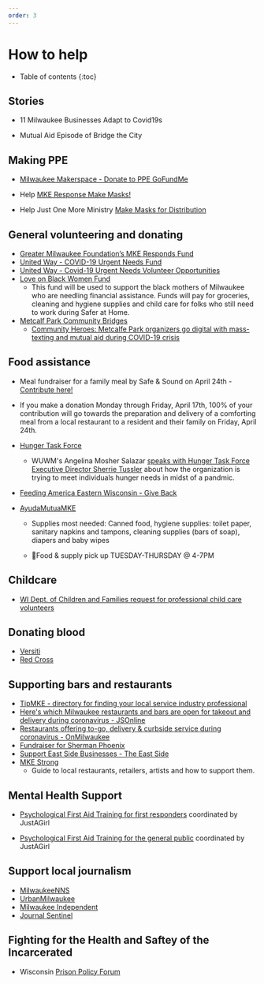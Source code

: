 ```yaml
---
order: 3
---
```


# How to help

* Table of contents
{:toc}

## Stories

* 11 Milwaukee Businesses Adapt to Covid19s
<div id="buzzsprout-player-3195187"></div>
<script src="https://www.buzzsprout.com/202067/3195187-eleven-milwaukee-businesses-adapt-to-covid19.js?container_id=buzzsprout-player-3195187&player=small" type="text/javascript" charset="utf-8"></script>

* Mutual Aid Episode of Bridge the City


## Making PPE

* [Milwaukee Makerspace - Donate to PPE GoFundMe](https://charity.gofundme.com/o/en/campaign/ppe-for-milwaukee)

* Help [MKE Response Make Masks!](https://www.unitedwaygmwc.org/Our-Impact/COVID-19-Response/MaskUpMKE)

* Help Just One More Ministry [Make Masks for Distribution](https://www.jomministry.org/masks)


## General volunteering and donating


* [Greater Milwaukee Foundation’s MKE Responds Fund](https://www.greatermilwaukeefoundation.org/donors/give-online/mkeresponds/)
* [United Way - COVID-19 Urgent Needs Fund](https://www.unitedwaygmwc.org/Donate/COVID-19-Urgent-Needs-Fund)
* [United Way - Covid-19 Urgent Needs Volunteer Opportunities](https://volunteer.unitedwaygmwc.org/need/?q=&age=&agency_id=&county=&dateOn=&distance=&zip=&need_impact_area=&need_init_id=2999&qualification_id=&cat_id=&meta%5B%5D=&meta%5B%5D=&meta%5B%5D=&allowTeams=&ug_id=&s=1)
* [Love on Black Women Fund](https://www.facebook.com/donate/919784808471600/1122212991450620/)
  - This fund will be used to support the black mothers of Milwaukee who are needling financial assistance. Funds will pay for groceries, cleaning and hygiene supplies and child care for folks who still need to work during Safer at Home.
* [Metcalf Park Community Bridges](http://metcalfeparkbridges.org/resources/)
  - [Community Heroes: Metcalfe Park organizers go digital with mass-texting and mutual aid during COVID-19 crisis](https://milwaukeenns.org/2020/04/02/community-heroes-metcalfe-park-organizers-go-digital-with-mass-texting-and-mutual-aid-during-covid-19-crisis/)
  

## Food assistance

* Meal fundraiser for  a family meal by Safe & Sound on April 24th - [Contribute here!](https://safesound.org/familyfriday/)
 - If you make a donation Monday through Friday, April 17th, 100% of your contribution will go towards the preparation and delivery of a comforting meal from a local restaurant to a resident and their family on Friday, April 24th. 

* [Hunger Task Force](https://www.hungertaskforce.org/volunteer/)
  - WUWM's Angelina Mosher Salazar [speaks with Hunger Task Force Executive Director Sherrie Tussler](https://www.wuwm.com/post/coronavirus-affects-network-provides-thousands-emergency-food#stream/0) about how the organization is trying to meet individuals hunger needs in midst of a pandmic.
* [Feeding America Eastern Wisconsin - Give Back](https://feedingamericawi.org/how-feeding-america-eastern-wisconsin-is-responding-to-the-coronavirus/#Give_Back)

* [AyudaMutuaMKE](https://www.facebook.com/ayudamutuamke/photos/rpp.100482084927977/117514919891360/?type=3&theater)

  - Supplies most needed: Canned food, hygiene supplies: toilet paper, sanitary napkins and tampons, cleaning supplies (bars of soap), diapers and baby wipes

  - 🚗Food & supply pick up TUESDAY-THURSDAY @ 4-7PM


## Childcare

* [WI Dept. of Children and Families request for professional child care volunteers](https://bit.ly/2vLevBI)

## Donating blood

- [Versiti](https://donate.wisconsin.versiti.org/donor/schedules/centers)
- [Red Cross](https://www.redcross.org/local/wisconsin/about-us/locations/southeast-chapter.html)

## Supporting bars and restaurants

* [TipMKE - directory for finding your local service industry professional](https://www.tipmke.com/)
* [Here's which Milwaukee restaurants and bars are open for takeout and delivery during coronavirus - JSOnline](https://www.jsonline.com/story/entertainment/dining/2020/03/17/milwaukee-restaurants-and-bars-takeout-delivery-during-coronavirus/5067070002/)
* [Restaurants offering to-go, delivery & curbside service during coronavirus - OnMilwaukee](https://onmilwaukee.com/dining/articles/restaurant-carryout-delivery-coronavirus.html)
* [Fundraiser for Sherman Phoenix](https://www.shermanphoenix.com/donatetoday)
* [Support East Side Businesses - The East Side](https://www.theeastside.org/support-the-east-side)
* [MKE Strong](https://mkestrong.glideapp.io/)
  * Guide to local restaurants, retailers, artists and how to support them.

## Mental Health Support

* [Psychological First Aid Training for first responders](https://forms.gle/QFEEv2dvW9BHucQQ6) coordinated by JustAGirl

* [Psychological First Aid Training for the general public](https://forms.gle/4cDRQBHEJ9cgCeEn7) coordinated by JustAGirl


## Support local journalism

* [MilwaukeeNNS](https://milwaukeenns.org/)
* [UrbanMilwaukee](https://urbanmilwaukee.com/)
* [Milwaukee Independent](http://www.milwaukeeindependent.com/)
* [Journal Sentinel](https://www.jsonline.com/)


## Fighting for the Health and Saftey of the Incarcerated

* Wisconsin [Prison Policy Forum](http://www.prisonforum.org/)